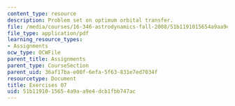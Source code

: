 ```yaml
---
content_type: resource
description: Problem set on optimum orbital transfer.
file: /media/courses/16-346-astrodynamics-fall-2008/51b1191015654a9aa9e4dcb1fbb747ac_ex_07.pdf
file_type: application/pdf
learning_resource_types:
- Assignments
ocw_type: OCWFile
parent_title: Assignments
parent_type: CourseSection
parent_uid: 36af17ba-e00f-6efa-5f63-831e7ed7034f
resourcetype: Document
title: Exercises 07
uid: 51b11910-1565-4a9a-a9e4-dcb1fbb747ac
---
```


